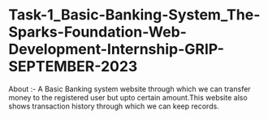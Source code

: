 # Task-1_Basic-Banking-System_The-Sparks-Foundation-Web-Development-Internship-GRIP-SEPTEMBER-2023

About :- A Basic Banking system website through which we can transfer money to the registered user but upto certain amount.This website also shows transaction history through which we can keep records.
